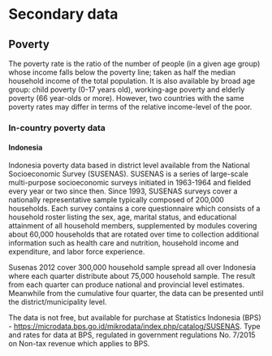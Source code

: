 # Secondary data

## Poverty
The poverty rate is the ratio of the number of people (in a given age group) whose income falls below the poverty line; taken as half the median household income of the total population. It is also available by broad age group: child poverty (0-17 years old), working-age poverty and elderly poverty (66 year-olds or more). However, two countries with the same poverty rates may differ in terms of the relative income-level of the poor.

### In-country poverty data

#### Indonesia

Indonesia poverty data based in district level available from the National Socioeconomic Survey (SUSENAS).  SUSENAS is a series of large-scale multi-purpose socioeconomic surveys initiated in 1963-1964 and fielded every year or two since then. Since 1993, SUSENAS surveys cover a nationally representative sample typically composed of 200,000 households. Each survey contains a core questionnaire which consists of a household roster listing the sex, age, marital status, and educational attainment of all household members, supplemented by modules covering about 60,000 households that are rotated over time to collection additional information such as health care and nutrition, household income and expenditure, and labor force experience.

Susenas 2012 cover 300,000 household sample spread all over Indonesia where each quarter distribute about 75,000 household sample. The result from each quarter can produce national and provincial level estimates. Meanwhile from the cumulative four quarter, the data can be presented until the district/municipality level.

The data is not free, but available for purchase at Statistics Indonesia (BPS) - https://microdata.bps.go.id/mikrodata/index.php/catalog/SUSENAS. Type and rates for data at BPS, regulated in government regulations No. 7/2015 on Non-tax revenue which applies to BPS.